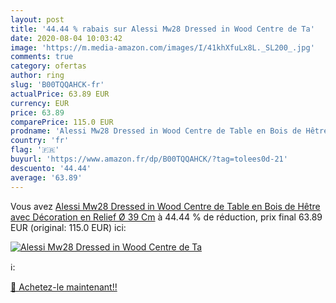 ```yaml
---
layout: post
title: '44.44 % rabais sur Alessi Mw28 Dressed in Wood Centre de Ta'
date: 2020-08-04 10:03:42
image: 'https://m.media-amazon.com/images/I/41khXfuLx8L._SL200_.jpg'
comments: true
category: ofertas
author: ring
slug: 'B00TQQAHCK-fr'
actualPrice: 63.89 EUR
currency: EUR
price: 63.89
comparePrice: 115.0 EUR
prodname: 'Alessi Mw28 Dressed in Wood Centre de Table en Bois de Hêtre avec Décoration en Relief  Ø 39 Cm'
country: 'fr'
flag: '🇫🇷'
buyurl: 'https://www.amazon.fr/dp/B00TQQAHCK/?tag=tolees0d-21'
descuento: '44.44'
average: '63.89'
---
```


Vous avez [Alessi Mw28 Dressed in Wood Centre de Table en Bois de Hêtre avec Décoration en Relief  Ø 39 Cm](https://www.amazon.fr/dp/B00TQQAHCK/?tag=tolees0d-21)  à  44.44 % de réduction, prix final  63.89 EUR (original: 115.0 EUR) ici:

[![Alessi Mw28 Dressed in Wood Centre de Ta](https://m.media-amazon.com/images/I/41khXfuLx8L._SL200_.jpg)](https://www.amazon.fr/dp/B00TQQAHCK/?tag=tolees0d-21)

ℹ️:


[🛒 Achetez-le maintenant!!](https://www.amazon.fr/dp/B00TQQAHCK/?tag=tolees0d-21)
